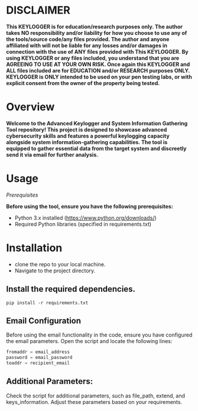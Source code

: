# DISCLAIMER
**This KEYLOGGER  is for education/research purposes only. The author takes NO responsibility and/or liability for how you choose to use any of the tools/source code/any files provided.
 The author and anyone affiliated with will not be liable for any losses and/or damages in connection with the use of ANY files provided with This KEYLOGGER.
 By using KEYLOGGER or any files included, you understand that you are AGREEING TO USE AT YOUR OWN RISK. Once again this KEYLOGGER and ALL files included are for EDUCATION and/or RESEARCH purposes ONLY.
 KEYLOGGER is ONLY intended to be used on your pen testing labs, or with explicit consent from the owner of the property being tested.** 

# Overview
**Welcome to the Advanced Keylogger and System Information Gathering Tool repository! This project is designed to showcase advanced cybersecurity skills and features a powerful keylogging capacity alongside system information-gathering capabilities. 
The tool is equipped to gather essential data from the target system and discreetly send it via email for further analysis.**

# Usage
*Prerequisites*

**Before using the tool, ensure you have the following prerequisites:**
- Python 3.x installed (https://www.python.org/downloads/)
- Required Python libraries (specified in requirements.txt)

# Installation
  - clone the repo to your local machine.
  - Navigate to the project directory.
## **Install the required dependencies**.
    pip install -r requirements.txt 

## Email Configuration

Before using the email functionality in the code, ensure you have configured the email parameters. Open the script and locate the following lines:

```python
fromaddr = email_address
password = email_password
toaddr = recipient_email
```
## Additional Parameters:
Check the script for additional parameters, such as file_path, extend, and keys_information. Adjust these parameters based on your requirements.

